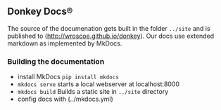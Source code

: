 ## Donkey Docs&reg;

The source of the documenation gets built in the folder `../site` and is
published to (http://wroscoe.github.io/donkey). Our docs use extended markdown
as implemented by MkDocs.

### Building the documentation

* install MkDocs `pip install mkdocs`
* `mkdocs serve` starts a local webserver at localhost:8000
* `mkdocs build` Builds a static site in `../site` directory
* config docs with (../mkdocs.yml)
